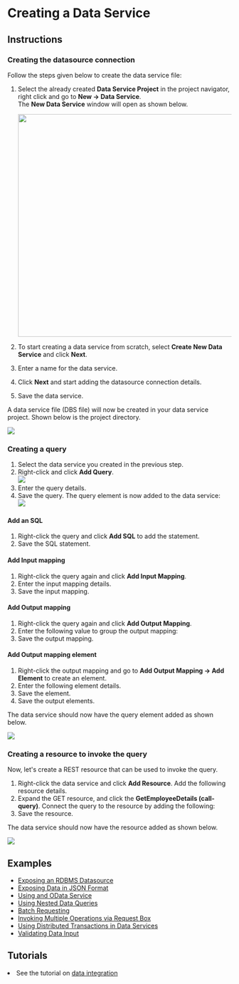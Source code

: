 # Creating a Data Service
## Instructions
### Creating the datasource connection

Follow the steps given below to create the data service file:

1.  Select the already created **Data Service Project** in the project
    navigator, right click and go to **New -> Data Service**.  
    The **New Data Service** window will open as shown below. 

    <img src="../../../../assets/img/tutorials/data_services/119130577/119130578.png" width="500">

2.  To start creating a data service from scratch, select **Create New
    Data Service** and click **Next**.
3.  Enter a name for the data service.
4.  Click **Next** and start adding the datasource connection details.
5.  Save the data service.

A data service file (DBS file) will now be created in your data service
project. Shown below is the project directory.

![](../../../assets/img/tutorials/data_services/119130577/119130593.png)

### Creating a query

1.  Select the data service you created in the previous step.
2.  Right-click and click **Add Query**.  
    ![](../../../assets/img/tutorials/data_services/119130577/119130591.png)
3.  Enter the query details.
4.  Save the query. The query element is now added to the data
    service:  
    ![](../../../assets/img/tutorials/data_services/119130577/119130590.png)

#### Add an SQL

1.  Right-click the query and click **Add SQL** to add the statement.
2.  Save the SQL statement.

#### Add Input mapping

1.  Right-click the query again and click **Add Input Mapping**.
2.  Enter the input mapping details.
3.  Save the input mapping.

#### Add Output mapping
1. Right-click the query again and click **Add Output Mapping**.
2. Enter the following value to group the output mapping:
3. Save the output mapping.

#### Add Output mapping element
1. Right-click the output mapping and go to **Add Output Mapping → Add  Element** to create an element.
2. Enter the following element details.
3. Save the element.
4. Save the output elements.

The data service should now have the query element added as shown below.

![](../../../assets/img/tutorials/data_services/119130577/119130589.png)

### Creating a resource to invoke the query

Now, let's create a REST resource that can be used to invoke the query.

1.  Right-click the data service and click **Add Resource**. Add the following resource details.
2.  Expand the GET resource, and click the **GetEmployeeDetails (call-query)**. Connect the query to the resource by adding the following:
3.  Save the resource.

The data service should now have the resource added as shown below.

![](../../../assets/img/tutorials/data_services/119130577/119130588.png)

## Examples

<ul>
	<li>
		<a href="../../../../use-cases/examples/data_integration/rdbms-data-service">Exposing an RDBMS Datasource</a>
	</li>
	<li>
		<a href="../../../../use-cases/examples/data_integration/json-with-data-service">Exposing Data in JSON Format</a>
	</li>
	<li>
		<a href="../../../../use-cases/examples/data_integration/odata-service">Using and OData Service</a>
	</li>
	<li>
		<a href="../../../../use-cases/examples/data_integration/nested-queries-in-data-service">Using Nested Data Queries</a>
	</li>
	<li>
		<a href="../../../../use-cases/examples/data_integration/batch-requesting">Batch Requesting</a>
	</li>
	<li>
		<a href="../../../../use-cases/examples/data_integration/request-box">Invoking Multiple Operations via Request Box</a>
	</li>
	<li>
		<a href="../../../../use-cases/examples/data_integration/distributed-trans-data-service">Using Distributed Transactions in Data Services</a>
	</li>
	<li>
		<a href="../../../../use-cases/examples/data_integration/data-input-validator">Validating Data Input</a>
	</li>
</ul>

## Tutorials

<li>
	See the tutorial on <a href="../../../../use-cases/tutorials/sending-a-simple-message-to-a-datasource">data integration</a>
</li>
